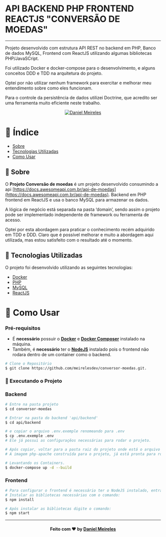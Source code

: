 # API BACKEND PHP FRONTEND REACTJS "CONVERSÃO DE MOEDAS"

---

Projeto desenvolvido com estrutura API REST no backend em PHP, Banco de dados MySQL, Frontend com ReactJS utilizando algumas bibliotecas PHP/JavaSCript.

Foi utilizado Docker e docker-compose para o desenvolvimento, e alguns conceitos DDD e TDD na arquitetura do projeto.

Optei por não utilizar nenhum framework para exercitar e melhorar meu entendimento sobre como eles funcionam.

Para o controle da persistência de dados utilizei Doctrine, que acredito ser uma ferramenta muito eficiente neste trabalho.


<p align="center">	
   <a href="https://www.linkedin.com/in/developer-danielmn/">
      <img alt="Daniel Meireles" src="https://img.shields.io/badge/-Daniel Meireles-0080000?style=flat&logo=Linkedin&logoColor=white" />
   </a>
</p>

# :pushpin: Índice

- [Sobre](#sobre)
- [Tecnologias Utilizadas](#tecnologias-utilizadas)
- [Como Usar](#como-usar)


<a id="sobre"></a>

## :bookmark: Sobre

O <strong>Projeto Conversão de moedas</strong> é um projeto desenvolvido consumindo a api [https://docs.awesomeapi.com.br/api-de-moedas](https://docs.awesomeapi.com.br/api-de-moedas).
Backend em PHP frontend em ReactJS e usa o banco MySQL para armazenar os dados.

A lógica de negócio está separada na pasta ‘domain’, sendo assim o projeto pode ser implementado independente de framework ou ferramenta de acesso.

Optei por esta abordagem para praticar o conhecimento recém adquirido em TDD e DDD.
Claro que é possível melhorar e muito a abordagem aqui utilizada, mas estou satisfeito com o resultado até o momento.



<a id="tecnologias-utilizadas"></a>

## :rocket: Tecnologias Utilizadas

O projeto foi desenvolvido utilizando as seguintes tecnologias:

- [Docker](https://docker.com)
- [PHP](https://www.php.net/)
- [MySQL](https://www.mysql.com/)
- [ReactJS](https://pt-br.reactjs.org/)
 
<a id="como-usar"></a>

# :construction_worker: Como Usar

### **Pré-requisitos**

  - É **necessário** possuir o **[Docker](https://docker.com)** e **[Docker Composer](https://docs.docker.com/compose/install/)** instalado na máquina.
  - Também, é **necessário** ter o **[NodeJS](https://nodejs.org/en/)** instalado pois o frontend não rodara dentro de um container como o backend.

```bash
# Clone o Repositório
$ git clone https://github.com/meirelesdev/conversor-moedas.git.
```
### :whale: Executando o Projeto

### Backend
```bash
# Entre na pasta projeto
$ cd conversor-moedas

```
```bash
# Entrar na pasta do backend 'api/backend'
$ cd api/backend
```
```bash
# e copiar o arquivo .env.exemple renomeando para .env
$ cp .env.exemple .env
# Ele já possui as configuraçẽos necessárias para rodar o projeto.
```
```bash
# Após copiar, voltar para a pasta raiz do projeto onde está o arquivo docker-compose.yml.
# A imagem php-apache construída para o projeto, já está pronta para rodar as migrations e manter o apache funcionando.
```
```bash
# Levantando os Containers. 
$ docker-compose up -d --build
```
### Frontend
```bash
# Para configurar o frontend é necessário ter o NodeJS instalado, entrar na pasta ./frontend.
# Instalar as bibliotecas necessárias com o comando:
$ npm install
```
```bash
# Após instalar as bibliotecas digite o comando:
$ npm start
```
---

<h4 align="center">
    Feito com ❤️ by <a href="https://www.linkedin.com/in/developer-danielmn/" target="_blank">Daniel Meireles</a>
</h4>